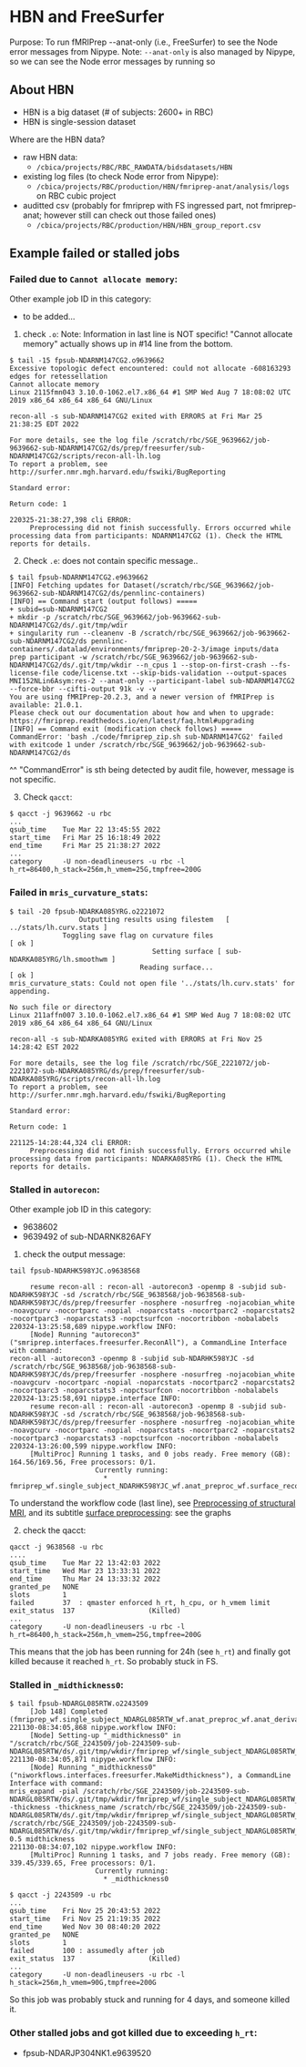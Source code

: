 # HBN and FreeSurfer
Purpose: To run fMRIPrep --anat-only (i.e., FreeSurfer) to see the Node error messages from Nipype.
Note: `--anat-only` is also managed by Nipype, so we can see the Node error messages by running so

## About HBN
- HBN is a big dataset (# of subjects: 2600+ in RBC)
- HBN is single-session dataset

Where are the HBN data?
- raw HBN data:
    - `/cbica/projects/RBC/RBC_RAWDATA/bidsdatasets/HBN`
- existing log files (to check Node error from Nipype):
    - `/cbica/projects/RBC/production/HBN/fmriprep-anat/analysis/logs` on RBC cubic project
- auditted csv (probably for fmriprep with FS ingressed part, not fmriprep-anat; however still can check out those failed ones)
    - `/cbica/projects/RBC/production/HBN/HBN_group_report.csv`

## Example failed or stalled jobs
### Failed due to `Cannot allocate memory`:
Other example job ID in this category:
- to be added...

1. check `.o`:
Note: Information in last line is NOT specific! "Cannot allocate memory" actually shows up in #14 line from the bottom.
```
$ tail -15 fpsub-NDARNM147CG2.o9639662
Excessive topologic defect encountered: could not allocate -608163293 edges for retessellation
Cannot allocate memory
Linux 2115fmn043 3.10.0-1062.el7.x86_64 #1 SMP Wed Aug 7 18:08:02 UTC 2019 x86_64 x86_64 x86_64 GNU/Linux

recon-all -s sub-NDARNM147CG2 exited with ERRORS at Fri Mar 25 21:38:25 EDT 2022

For more details, see the log file /scratch/rbc/SGE_9639662/job-9639662-sub-NDARNM147CG2/ds/prep/freesurfer/sub-NDARNM147CG2/scripts/recon-all-lh.log
To report a problem, see http://surfer.nmr.mgh.harvard.edu/fswiki/BugReporting

Standard error:

Return code: 1

220325-21:38:27,398 cli ERROR:
	 Preprocessing did not finish successfully. Errors occurred while processing data from participants: NDARNM147CG2 (1). Check the HTML reports for details.
```

2. Check `.e`: does not contain specific message..
```
$ tail fpsub-NDARNM147CG2.e9639662
[INFO] Fetching updates for Dataset(/scratch/rbc/SGE_9639662/job-9639662-sub-NDARNM147CG2/ds/pennlinc-containers)
[INFO] == Command start (output follows) =====
+ subid=sub-NDARNM147CG2
+ mkdir -p /scratch/rbc/SGE_9639662/job-9639662-sub-NDARNM147CG2/ds/.git/tmp/wdir
+ singularity run --cleanenv -B /scratch/rbc/SGE_9639662/job-9639662-sub-NDARNM147CG2/ds pennlinc-containers/.datalad/environments/fmriprep-20-2-3/image inputs/data prep participant -w /scratch/rbc/SGE_9639662/job-9639662-sub-NDARNM147CG2/ds/.git/tmp/wkdir --n_cpus 1 --stop-on-first-crash --fs-license-file code/license.txt --skip-bids-validation --output-spaces MNI152NLin6Asym:res-2 --anat-only --participant-label sub-NDARNM147CG2 --force-bbr --cifti-output 91k -v -v
You are using fMRIPrep-20.2.3, and a newer version of fMRIPrep is available: 21.0.1.
Please check out our documentation about how and when to upgrade:
https://fmriprep.readthedocs.io/en/latest/faq.html#upgrading
[INFO] == Command exit (modification check follows) =====
CommandError: 'bash ./code/fmriprep_zip.sh sub-NDARNM147CG2' failed with exitcode 1 under /scratch/rbc/SGE_9639662/job-9639662-sub-NDARNM147CG2/ds

```
^^ "CommandError" is sth being detected by audit file, however, message is not specific.

3. Check `qacct`:
```
$ qacct -j 9639662 -u rbc
...
qsub_time    Tue Mar 22 13:45:55 2022
start_time   Fri Mar 25 16:18:49 2022
end_time     Fri Mar 25 21:38:27 2022
...
category     -U non-deadlineusers -u rbc -l h_rt=86400,h_stack=256m,h_vmem=25G,tmpfree=200G

```

### Failed in `mris_curvature_stats`:
```
$ tail -20 fpsub-NDARKA085YRG.o2221072
                 Outputting results using filestem   [ ../stats/lh.curv.stats ]
             Toggling save flag on curvature files                       [ ok ]
                                   Setting surface [ sub-NDARKA085YRG/lh.smoothwm ]
                                Reading surface...                       [ ok ]
mris_curvature_stats: Could not open file '../stats/lh.curv.stats' for appending.

No such file or directory
Linux 211affn007 3.10.0-1062.el7.x86_64 #1 SMP Wed Aug 7 18:08:02 UTC 2019 x86_64 x86_64 x86_64 GNU/Linux

recon-all -s sub-NDARKA085YRG exited with ERRORS at Fri Nov 25 14:28:42 EST 2022

For more details, see the log file /scratch/rbc/SGE_2221072/job-2221072-sub-NDARKA085YRG/ds/prep/freesurfer/sub-NDARKA085YRG/scripts/recon-all-lh.log
To report a problem, see http://surfer.nmr.mgh.harvard.edu/fswiki/BugReporting

Standard error:

Return code: 1

221125-14:28:44,324 cli ERROR:
	 Preprocessing did not finish successfully. Errors occurred while processing data from participants: NDARKA085YRG (1). Check the HTML reports for details.
```

### Stalled in `autorecon`:
Other example job ID in this category:
- 9638602
- 9639492 of sub-NDARNK826AFY

1. check the output message:
```
tail fpsub-NDARHK598YJC.o9638568

	 resume recon-all : recon-all -autorecon3 -openmp 8 -subjid sub-NDARHK598YJC -sd /scratch/rbc/SGE_9638568/job-9638568-sub-NDARHK598YJC/ds/prep/freesurfer -nosphere -nosurfreg -nojacobian_white -noavgcurv -nocortparc -nopial -noparcstats -nocortparc2 -noparcstats2 -nocortparc3 -noparcstats3 -nopctsurfcon -nocortribbon -nobalabels
220324-13:25:58,689 nipype.workflow INFO:
	 [Node] Running "autorecon3" ("smriprep.interfaces.freesurfer.ReconAll"), a CommandLine Interface with command:
recon-all -autorecon3 -openmp 8 -subjid sub-NDARHK598YJC -sd /scratch/rbc/SGE_9638568/job-9638568-sub-NDARHK598YJC/ds/prep/freesurfer -nosphere -nosurfreg -nojacobian_white -noavgcurv -nocortparc -nopial -noparcstats -nocortparc2 -noparcstats2 -nocortparc3 -noparcstats3 -nopctsurfcon -nocortribbon -nobalabels
220324-13:25:58,691 nipype.interface INFO:
	 resume recon-all : recon-all -autorecon3 -openmp 8 -subjid sub-NDARHK598YJC -sd /scratch/rbc/SGE_9638568/job-9638568-sub-NDARHK598YJC/ds/prep/freesurfer -nosphere -nosurfreg -nojacobian_white -noavgcurv -nocortparc -nopial -noparcstats -nocortparc2 -noparcstats2 -nocortparc3 -noparcstats3 -nopctsurfcon -nocortribbon -nobalabels
220324-13:26:00,599 nipype.workflow INFO:
	 [MultiProc] Running 1 tasks, and 0 jobs ready. Free memory (GB): 164.56/169.56, Free processors: 0/1.
                     Currently running:
                       * fmriprep_wf.single_subject_NDARHK598YJC_wf.anat_preproc_wf.surface_recon_wf.autorecon_resume_wf.autorecon3
```
To understand the workflow code (last line), see [Preprocessing of structural MRI](https://fmriprep.org/en/stable/workflows.html#preprocessing-of-structural-mri), and its subtitle [surface preprocessing](https://fmriprep.org/en/stable/workflows.html#surface-preprocessing): see the graphs

2. check the qacct:
```
qacct -j 9638568 -u rbc
....
qsub_time    Tue Mar 22 13:42:03 2022
start_time   Wed Mar 23 13:33:31 2022
end_time     Thu Mar 24 13:33:32 2022
granted_pe   NONE
slots        1
failed       37  : qmaster enforced h_rt, h_cpu, or h_vmem limit
exit_status  137                  (Killed)
...
category     -U non-deadlineusers -u rbc -l h_rt=86400,h_stack=256m,h_vmem=25G,tmpfree=200G
```

This means that the job has been running for 24h (see `h_rt`) and finally got killed because it reached `h_rt`. So probably stuck in FS.

### Stalled in `_midthickness0`:
```
$ tail fpsub-NDARGL085RTW.o2243509
	 [Job 148] Completed (fmriprep_wf.single_subject_NDARGL085RTW_wf.anat_preproc_wf.anat_derivatives_wf.ds_t1w_fsparc).
221130-08:34:05,868 nipype.workflow INFO:
	 [Node] Setting-up "_midthickness0" in "/scratch/rbc/SGE_2243509/job-2243509-sub-NDARGL085RTW/ds/.git/tmp/wkdir/fmriprep_wf/single_subject_NDARGL085RTW_wf/anat_preproc_wf/surface_recon_wf/gifti_surface_wf/midthickness/mapflow/_midthickness0".
221130-08:34:05,871 nipype.workflow INFO:
	 [Node] Running "_midthickness0" ("niworkflows.interfaces.freesurfer.MakeMidthickness"), a CommandLine Interface with command:
mris_expand -pial /scratch/rbc/SGE_2243509/job-2243509-sub-NDARGL085RTW/ds/.git/tmp/wkdir/fmriprep_wf/single_subject_NDARGL085RTW_wf/anat_preproc_wf/surface_recon_wf/gifti_surface_wf/midthickness/mapflow/_midthickness0/lh.pial -thickness -thickness_name /scratch/rbc/SGE_2243509/job-2243509-sub-NDARGL085RTW/ds/.git/tmp/wkdir/fmriprep_wf/single_subject_NDARGL085RTW_wf/anat_preproc_wf/surface_recon_wf/gifti_surface_wf/midthickness/mapflow/_midthickness0/lh.thickness /scratch/rbc/SGE_2243509/job-2243509-sub-NDARGL085RTW/ds/.git/tmp/wkdir/fmriprep_wf/single_subject_NDARGL085RTW_wf/anat_preproc_wf/surface_recon_wf/gifti_surface_wf/midthickness/mapflow/_midthickness0/lh.smoothwm 0.5 midthickness
221130-08:34:07,102 nipype.workflow INFO:
	 [MultiProc] Running 1 tasks, and 7 jobs ready. Free memory (GB): 339.45/339.65, Free processors: 0/1.
                     Currently running:
                       * _midthickness0

$ qacct -j 2243509 -u rbc
...
qsub_time    Fri Nov 25 20:43:53 2022
start_time   Fri Nov 25 21:19:35 2022
end_time     Wed Nov 30 08:40:20 2022
granted_pe   NONE
slots        1
failed       100 : assumedly after job
exit_status  137                  (Killed)
...
category     -U non-deadlineusers -u rbc -l h_stack=256m,h_vmem=90G,tmpfree=200G
```
So this job was probably stuck and running for 4 days, and someone killed it.

### Other stalled jobs and got killed due to exceeding `h_rt`:
- fpsub-NDARJP304NK1.e9639520